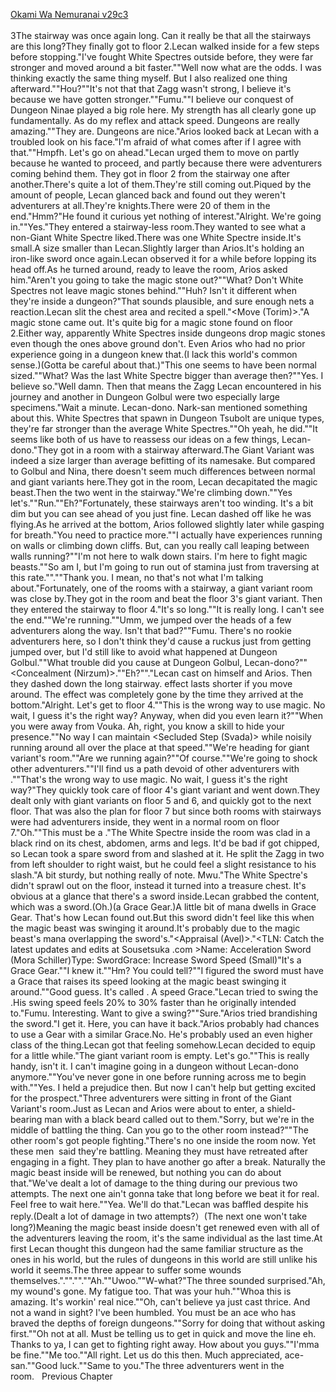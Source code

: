 [Okami Wa Nemuranai v29c3](https://www.sousetsuka.com/2020/10/okami-wa-nemuranai-293.html)
<br/><br/>
3The stairway was once again long. Can it really be that all the stairways are this long?They finally got to floor 2.Lecan walked inside for a few steps before stopping."I've fought White Spectres outside before, they were far stronger and moved around a bit faster.""Well now what are the odds. I was thinking exactly the same thing myself. But I also realized one thing afterward.""Hou?""It's not that that Zagg wasn't strong, I believe it's because we have gotten stronger.""Fumu.""I believe our conquest of Dungeon Ninae played a big role here. My strength has all clearly gone up fundamentally. As do my reflex and attack speed. Dungeons are really amazing.""They are. Dungeons are nice."Arios looked back at Lecan with a troubled look on his face."I'm afraid of what comes after if I agree with that.""Hmpfh. Let's go on ahead."Lecan urged them to move on partly because he wanted to proceed, and partly because there were adventurers coming behind them. They got in floor 2 from the stairway one after another.There's quite a lot of them.They're still coming out.Piqued by the amount of people, Lecan glanced back and found out they weren't adventurers at all.They're knights.There were 20 of them in the end."Hmm?"He found it curious yet nothing of interest."Alright. We're going in.""Yes."They entered a stairway-less room.They wanted to see what a non-Giant White Spectre liked.There was one White Spectre inside.It's small.A size smaller than Lecan.Slightly larger than Arios.It's holding an iron-like sword once again.Lecan observed it for a while before lopping its head off.As he turned around, ready to leave the room, Arios asked him."Aren't you going to take the magic stone out?""What? Don't White Spectres not leave magic stones behind.""Huh? Isn't it different when they're inside a dungeon?"That sounds plausible, and sure enough <Mana Detection> nets a reaction.Lecan slit the chest area and recited a spell."<Move (Torim)>."A magic stone came out. It's quite big for a magic stone found on floor 2.Either way, apparently White Spectres inside dungeons drop magic stones even though the ones above ground don't. Even Arios who had no prior experience going in a dungeon knew that.(I lack this world's common sense.)(Gotta be careful about that.)"This one seems to have been normal sized.""What? Was the last White Spectre bigger than average then?""Yes. I believe so."Well damn. Then that means the Zagg Lecan encountered in his journey and another in Dungeon Golbul were two especially large specimens."Wait a minute. Lecan-dono. Nark-san mentioned something about this. White Spectres that spawn in Dungeon Tsubolt are unique types, they're far stronger than the average White Spectres.""Oh yeah, he did.""It seems like both of us have to reassess our ideas on a few things, Lecan-dono."They got in a room with a stairway afterward.The Giant Variant was indeed a size larger than average befitting of its namesake. But compared to Golbul and Nina, there doesn't seem much differences between normal and giant variants here.They got in the room, Lecan decapitated the magic beast.Then the two went in the stairway."We're climbing down.""Yes let's.""Run.""Eh?"Fortunately, these stairways aren't too winding. It's a bit dim but you can see ahead of you just fine. Lecan dashed off like he was flying.As he arrived at the bottom, Arios followed slightly later while gasping for breath."You need to practice more.""I actually have experiences running on walls or climbing down cliffs. But, can you really call leaping between walls running?""I'm not here to walk down stairs. I'm here to fight magic beasts.""So am I, but I'm going to run out of stamina just from traversing at this rate.""<Recovery>.""Thank you. I mean, no that's not what I'm talking about."Fortunately, one of the rooms with a stairway, a giant variant room was close by.They got in the room and beat the floor 3's giant variant. Then they entered the stairway to floor 4."It's so long.""It is really long. I can't see the end.""We're running.""Umm, we jumped over the heads of a few adventurers along the way. Isn't that bad?""Fumu. There's no rookie adventurers here, so I don't think they'd cause a ruckus just from getting jumped over, but I'd still like to avoid what happened at Dungeon Golbul.""What trouble did you cause at Dungeon Golbul, Lecan-dono?""<Concealment (Nirzum)>.""Eh?""<Concealment>."Lecan cast <Concealment> on himself and Arios. Then they dashed down the long stairway.<Concealment> effect lasts shorter if you move around. The effect was completely gone by the time they arrived at the bottom."Alright. Let's get to floor 4.""This is the wrong way to use magic. No wait, I guess it's the right way? Anyway, when did you even learn it?""When you were away from Vouka. Ah, right, you know a skill to hide your presence.""No way I can maintain <Secluded Step (Svada)> while noisily running around all over the place at that speed.""We're heading for giant variant's room.""Are we running again?""Of course.""We're going to shock other adventurers.""I'll find us a path devoid of other adventurers with <Graph Make>.""That's the wrong way to use magic. No wait, I guess it's the right way?"They quickly took care of floor 4's giant variant and went down.They dealt only with giant variants on floor 5 and 6, and quickly got to the next floor. That was also the plan for floor 7 but since both rooms with stairways were had adventurers inside, they went in a normal room on floor 7."Oh.""This must be a <Black Body>."The White Spectre inside the room was clad in a black rind on its chest, abdomen, arms and legs. It'd be bad if <Sword of Rusk> got chipped, so Lecan took a spare sword from <Storage> and slashed at it. He split the Zagg in two from left shoulder to right waist, but he could feel a slight resistance to his slash."A bit sturdy, but nothing really of note. Mwu."The White Spectre's didn't sprawl out on the floor, instead it turned into a treasure chest. It's obvious at a glance that there's a sword inside.Lecan grabbed the content, which was a sword.(Oh.)(a Grace Gear.)A little bit of mana dwells in Grace Gear. That's how Lecan found out.But this sword didn't feel like this when the magic beast was swinging it around.It's probably due to the magic beast's mana overlapping the sword's."<Appraisal (Avel)>."<TLN: Catch the latest updates and edits at Sousetsuka .com >Name: Acceleration Sword (Mora Schiller)Type: SwordGrace: Increase Sword Speed (Small)"It's a Grace Gear.""I knew it.""Hm? You could tell?""I figured the sword must have a Grace that raises its speed looking at the magic beast swinging it around.""Good guess. It's called <Acceleration Sword>. A speed Grace."Lecan tried to swing the <Acceleration Sword>.His swing speed feels 20% to 30% faster than he originally intended to."Fumu. Interesting. Want to give a swing?""Sure."Arios tried brandishing the sword."I get it. Here, you can have it back."Arios probably had chances to use a Gear with a similar Grace.No. He's probably used an even higher class of the thing.Lecan got that feeling somehow.Lecan decided to equip <Acceleration Sword> for a little while."The giant variant room is empty. Let's go.""This <Graph Make> is really handy, isn't it. I can't imagine going in a dungeon without Lecan-dono anymore.""You've never gone in one before running across me to begin with.""Yes. I held a prejudice then. But now I can't help but getting excited for the prospect."Three adventurers were sitting in front of the Giant Variant's room.Just as Lecan and Arios were about to enter, a shield-bearing man with a black beard called out to them."Sorry, but we're in the middle of battling the thing. Can you go to the other room instead?""The other room's got people fighting."There's no one inside the room now. Yet these men  said they're battling. Meaning they must have retreated after engaging in a fight. They plan to have another go after a break. Naturally the magic beast inside will be renewed, but nothing you can do about that."We've dealt a lot of damage to the thing during our previous two attempts. The next one ain't gonna take that long before we beat it for real. Feel free to wait here.""Yea. We'll do that."Lecan was baffled despite his reply.(Dealt a lot of damage in two attempts?）(The next one won't take long?)Meaning the magic beast inside doesn't get renewed even with all of the adventurers leaving the room, it's the same individual as the last time.At first Lecan thought this dungeon had the same familiar structure as the ones in his world, but the rules of dungeons in this world are still unlike his world it seems.The three appear to suffer some wounds themselves."<Recovery>.""<Recovery>.""<Recovery>.""Ah.""Uwoo.""W-what?"The three sounded surprised."Ah, my wound's gone. My fatigue too. That was your <Recovery> huh.""Whoa this is amazing. It's workin' real nice.""Oh, can't believe ya just cast <Recovery> thrice. And not a wand in sight? I've been humbled. You must be an ace who has braved the depths of foreign dungeons.""Sorry for doing that without asking first.""Oh not at all. Must be telling us to get in quick and move the line eh. Thanks to ya, I can get to fighting right away. How about you guys.""I'mma be fine.""Me too.""All right. Let us do this then. Much appreciated, ace-san.""Good luck.""Same to you."The three adventurers went in the room.   Previous Chapter <br/>

